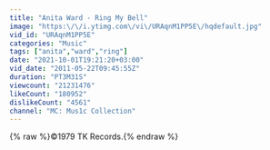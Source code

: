 ```yaml
---
title: "Anita Ward - Ring My Bell"
image: "https:\/\/i.ytimg.com\/vi\/URAqnM1PP5E\/hqdefault.jpg"
vid_id: "URAqnM1PP5E"
categories: "Music"
tags: ["anita","ward","ring"]
date: "2021-10-01T19:21:20+03:00"
vid_date: "2011-05-22T09:45:55Z"
duration: "PT3M31S"
viewcount: "21231476"
likeCount: "180952"
dislikeCount: "4561"
channel: "MC: Mus1c Collection"
---
```

{% raw %}©1979 TK Records.{% endraw %}
